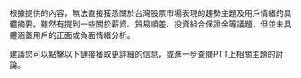 根據提供的內容，無法直接獲悉關於台灣股票市場表現的趨勢主題及用戶情緒的具體摘要。雖然有提到一些關於薪資、貿易順差、投資組合保證金等議題，但並未具體涵蓋用戶的正面或負面情緒分析。

建議您可以點擊以下鏈接獲取更詳細的信息，或進一步查閱PTT上相關主題的討論。